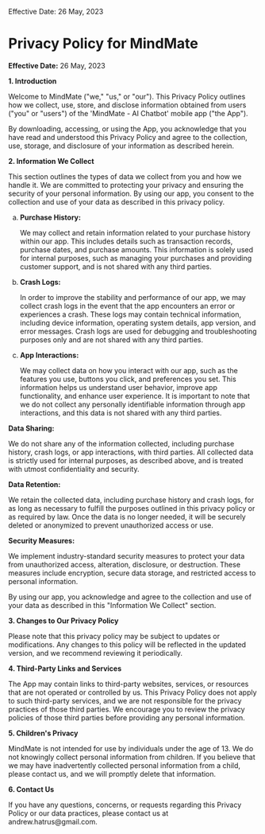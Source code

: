 Effective Date: 26 May, 2023
<h1><strong>Privacy Policy for MindMate</strong></h1>
<p><strong>Effective Date:</strong> 26 May, 2023</p>
<p><strong>1. Introduction</strong></p>
<p>Welcome to MindMate ("we," "us," or "our"). This Privacy Policy outlines how we collect, use, store, and disclose information obtained from users ("you" or "users") of the 'MindMate - AI Chatbot' mobile app ("the App").</p>
<p>By downloading, accessing, or using the App, you acknowledge that you have read and understood this Privacy Policy and agree to the collection, use, storage, and disclosure of your information as described herein.</p>
<p><strong>2. Information We Collect</strong></p>
<p>This section outlines the types of data we collect from you and how we handle it. We are committed to protecting your privacy and ensuring the security of your personal information. By using our app, you consent to the collection and use of your data as described in this privacy policy.</p>
<ol type="a">
  <li><strong>Purchase History:</strong></li>
  <p>We may collect and retain information related to your purchase history within our app. This includes details such as transaction records, purchase dates, and purchase amounts. This information is solely used for internal purposes, such as managing your purchases and providing customer support, and is not shared with any third parties.</p>
  <li><strong>Crash Logs:</strong></li>
  <p>In order to improve the stability and performance of our app, we may collect crash logs in the event that the app encounters an error or experiences a crash. These logs may contain technical information, including device information, operating system details, app version, and error messages. Crash logs are used for debugging and troubleshooting purposes only and are not shared with any third parties.</p>
  <li><strong>App Interactions:</strong></li>
  <p>We may collect data on how you interact with our app, such as the features you use, buttons you click, and preferences you set. This information helps us understand user behavior, improve app functionality, and enhance user experience. It is important to note that we do not collect any personally identifiable information through app interactions, and this data is not shared with any third parties.</p>
</ol>
<p><strong>Data Sharing:</strong></p>
<p>We do not share any of the information collected, including purchase history, crash logs, or app interactions, with third parties. All collected data is strictly used for internal purposes, as described above, and is treated with utmost confidentiality and security.</p>
<p><strong>Data Retention:</strong></p>
<p>We retain the collected data, including purchase history and crash logs, for as long as necessary to fulfill the purposes outlined in this privacy policy or as required by law. Once the data is no longer needed, it will be securely deleted or anonymized to prevent unauthorized access or use.</p>
<p><strong>Security Measures:</strong></p>
<p>We implement industry-standard security measures to protect your data from unauthorized access, alteration, disclosure, or destruction. These measures include encryption, secure data storage, and restricted access to personal information.</p>
<p>By using our app, you acknowledge and agree to the collection and use of your data as described in this "Information We Collect" section.</p>
<p><strong>3. Changes to Our Privacy Policy</strong></p>
<p>Please note that this privacy policy may be subject to updates or modifications. Any changes to this policy will be reflected in the updated version, and we recommend reviewing it periodically.</p>
<p><strong>4. Third-Party Links and Services</strong></p>
<p>The App may contain links to third-party websites, services, or resources that are not operated or controlled by us. This Privacy Policy does not apply to such third-party services, and we are not responsible for the privacy practices of those third parties. We encourage you to review the privacy policies of those third parties before providing any personal information.</p>
<p><strong>5. Children's Privacy</strong></p>
<p>MindMate is not intended for use by individuals under the age of 13. We do not knowingly collect personal information from children. If you believe that we may have inadvertently collected personal information from a child, please contact us, and we will promptly delete that information.</p>
<p><strong>6. Contact Us</strong></p>
<p>If you have any questions, concerns, or requests regarding this Privacy Policy or our data practices, please contact us at andrew.hatrus@gmail.com.</p>
